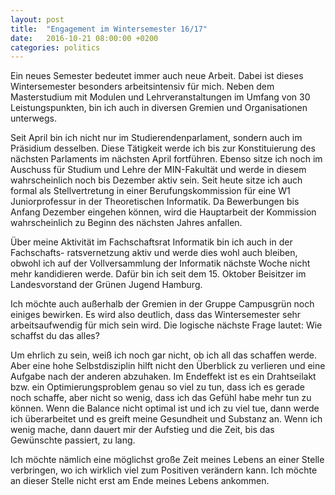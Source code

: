 ```yaml
---
layout: post
title:  "Engagement im Wintersemester 16/17"
date:   2016-10-21 08:00:00 +0200
categories: politics
---
```


Ein neues Semester bedeutet immer auch neue Arbeit. Dabei ist dieses Wintersemester
besonders arbeitsintensiv für mich. Neben dem Masterstudium mit Modulen und
Lehrveranstaltungen im Umfang von 30 Leistungspunkten, bin ich auch in diversen
Gremien und Organisationen unterwegs.

Seit April bin ich nicht nur im Studierendenparlament, sondern auch im Präsidium
desselben. Diese Tätigkeit werde ich bis zur Konstituierung des nächsten
Parlaments im nächsten April fortführen. Ebenso sitze ich noch im Auschuss für
Studium und Lehre der MIN-Fakultät und werde in diesem wahrscheinlich noch bis 
Dezember aktiv sein. Seit heute sitze ich auch formal als Stellvertretung in
einer Berufungskommission für eine W1 Juniorprofessur in der Theoretischen
Informatik. Da Bewerbungen bis Anfang Dezember eingehen können, wird die
Hauptarbeit der Kommission wahrscheinlich zu Beginn des nächsten Jahres anfallen.

Über meine Aktivität im Fachschaftsrat Informatik bin ich auch in der Fachschafts-
ratsvernetzung aktiv und werde dies wohl auch bleiben, obwohl ich auf der
Vollversammlung der Informatik nächste Woche nicht mehr kandidieren werde.
Dafür bin ich seit dem 15. Oktober Beisitzer im Landesvorstand der Grünen Jugend
Hamburg.

Ich möchte auch außerhalb der Gremien in der Gruppe Campusgrün noch einiges
bewirken. Es wird also deutlich, dass das Wintersemester sehr arbeitsaufwendig
für mich sein wird. Die logische nächste Frage lautet: Wie schaffst du das alles?

Um ehrlich zu sein, weiß ich noch gar nicht, ob ich all das schaffen werde. Aber
eine hohe Selbstdisziplin hilft nicht den Überblick zu verlieren und eine Aufgabe
nach der anderen abzuhaken. Im Endeffekt ist es ein Drahtseilakt bzw. ein 
Optimierungsproblem genau so viel zu tun, dass ich es gerade noch schaffe, aber
nicht so wenig, dass ich das Gefühl habe mehr tun zu können. Wenn die Balance
nicht optimal ist und ich zu viel tue, dann werde ich überarbeitet und es greift
meine Gesundheit und Substanz an. Wenn ich wenig mache, dann dauert mir der
Aufstieg und die Zeit, bis das Gewünschte passiert, zu lang.

Ich möchte nämlich eine möglichst große Zeit meines Lebens an einer Stelle
verbringen, wo ich wirklich viel zum Positiven verändern kann. Ich möchte
an dieser Stelle nicht erst am Ende meines Lebens ankommen.


